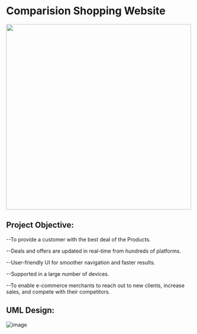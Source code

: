 # Comparision Shopping Website
<img src="https://user-images.githubusercontent.com/82641218/142112248-0acaa16f-2097-47b9-9467-6879fcad5f82.png" width="500" height="500">

## Project Objective:
--To provide a customer with the best deal of the Products.

--Deals and offers are updated in real-time from hundreds of platforms.

--User-friendly UI for smoother navigation and faster results.

--Supported in a large number of devices.

--To enable e-commerce merchants to reach out to new clients, increase sales, and compete with their competitors.

## UML Design: 
![image](https://user-images.githubusercontent.com/82641218/142107739-7e30fe00-06de-4bd7-8c94-d4de215997c3.png)
